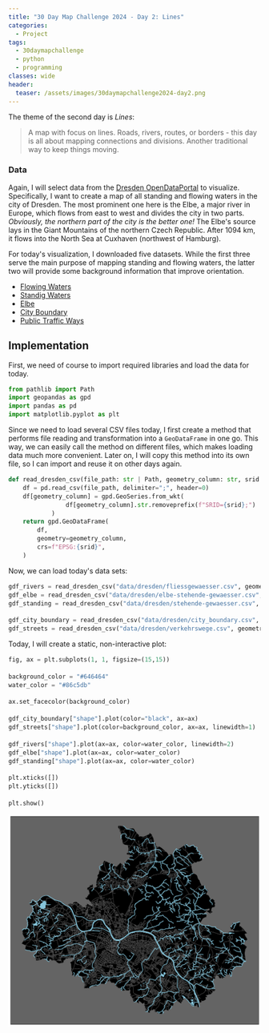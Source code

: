 ```yaml
---
title: "30 Day Map Challenge 2024 - Day 2: Lines"
categories:
  - Project
tags:
  - 30daymapchallenge
  - python
  - programming
classes: wide
header:
  teaser: /assets/images/30daymapchallenge2024-day2.png
---
```


The theme of the second day is _Lines_:
> A map with focus on lines. Roads, rivers, routes, or borders - this day is all about mapping connections and divisions. Another traditional way to keep things moving.

### Data

Again, I will select data from the [Dresden OpenDataPortal](https://opendata.dresden.de) to visualize.
Specifically, I want to create a map of all standing and flowing waters in the city of Dresden.
The most prominent one here is the Elbe, a major river in Europe, which flows from east to west and divides the city in two parts.
_Obviously, the northern part of the city is the better one!_
The Elbe's source lays in the Giant Mountains of the northern Czech Republic.
After 1094 km, it flows into the North Sea at Cuxhaven (northwest of Hamburg).

For today's visualization, I downloaded five datasets. While the first three serve the main purpose of mapping standing and flowing waters, the latter two will provide some background information that improve orientation.
- [Flowing Waters](https://opendata.dresden.de/informationsportal/?open=1&result=EE59E39313ED411E9BF89CAA3FDE6BEB#app/mainpage)
- [Standig Waters](https://opendata.dresden.de/informationsportal/?open=1&result=58D32A59645743DBAE49FA6BD336EEE0#app/mainpage)
- [Elbe](https://opendata.dresden.de/informationsportal/?open=1&result=2EB3436D339C443980597EEBFA1D9064#app/mainpage)
- [City Boundary](https://opendata.dresden.de/informationsportal/?open=1&result=F53704F6916F48EBAFA4CB223E7E47B8#app/mainpage)
- [Public Traffic Ways](https://opendata.dresden.de/informationsportal/?open=1&result=6D4BA7781F4849A3A99F9310170E36EE#app/mainpage)

## Implementation

First, we need of course to import required libraries and load the data for today.


```python
from pathlib import Path
import geopandas as gpd
import pandas as pd
import matplotlib.pyplot as plt
```

Since we need to load several CSV files today, I first create a method that performs file reading and transformation into a `GeoDataFrame` in one go.
This way, we can easily call the method on different files, which makes loading data much more convenient.
Later on, I will copy this method into its own file, so I can import and reuse it on other days again.


```python
def read_dresden_csv(file_path: str | Path, geometry_column: str, srid: int=4326) -> gpd.GeoDataFrame:
    df = pd.read_csv(file_path, delimiter=";", header=0)
    df[geometry_column] = gpd.GeoSeries.from_wkt(
                df[geometry_column].str.removeprefix(f"SRID={srid};")
            )
    return gpd.GeoDataFrame(
        df,
        geometry=geometry_column,
        crs=f"EPSG:{srid}",
    )
```

Now, we can load today's data sets:


```python
gdf_rivers = read_dresden_csv("data/dresden/fliessgewaesser.csv", geometry_column="shape")
gdf_elbe = read_dresden_csv("data/dresden/elbe-stehende-gewaesser.csv", geometry_column="shape")
gdf_standing = read_dresden_csv("data/dresden/stehende-gewaesser.csv", geometry_column="shape")

gdf_city_boundary = read_dresden_csv("data/dresden/city_boundary.csv", geometry_column="shape")
gdf_streets = read_dresden_csv("data/dresden/verkehrswege.csv", geometry_column="shape")
```

Today, I will create a static, non-interactive plot:


```python
fig, ax = plt.subplots(1, 1, figsize=(15,15))

background_color = "#646464"
water_color = "#86c5db"

ax.set_facecolor(background_color)

gdf_city_boundary["shape"].plot(color="black", ax=ax)
gdf_streets["shape"].plot(color=background_color, ax=ax, linewidth=1)

gdf_rivers["shape"].plot(ax=ax, color=water_color, linewidth=2)
gdf_elbe["shape"].plot(ax=ax, color=water_color)
gdf_standing["shape"].plot(ax=ax, color=water_color)

plt.xticks([])
plt.yticks([])

plt.show()
```



![png](/assets/2024-11-02-30daymapchallenge-day02-lines_files/2024-11-02-30daymapchallenge-day02-lines_10_0.png)


